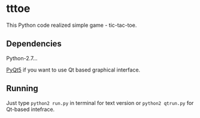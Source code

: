 # tttoe
This Python code realized simple game - tic-tac-toe.

## Dependencies

Python-2.7...

[PyQt5](https://pypi.python.org/pypi/PyQt5) if you want to use Qt based graphical interface.

## Running

Just type `python2 run.py` in terminal for text version or `python2 qtrun.py` for Qt-based intefrace.


 
